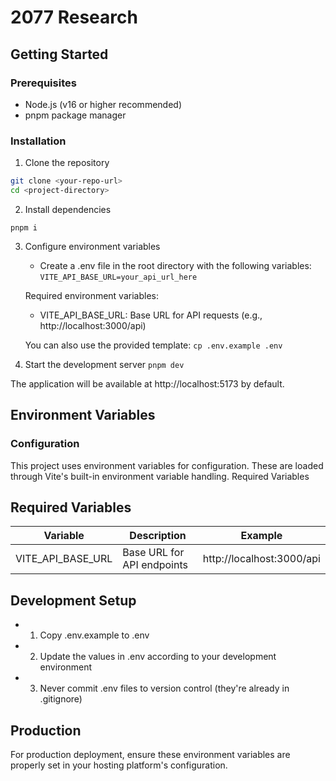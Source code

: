 # 2077 Research

## Getting Started

### Prerequisites
- Node.js (v16 or higher recommended)
- pnpm package manager

### Installation

1. Clone the repository
```bash
git clone <your-repo-url>
cd <project-directory>
```
2. Install dependencies

```pnpm i```

3. Configure environment variables
    - Create a .env file in the root directory with the following variables:
    ```VITE_API_BASE_URL=your_api_url_here```

    Required environment variables:
    - VITE_API_BASE_URL: Base URL for API requests (e.g., http://localhost:3000/api)

    You can also use the provided template:
    ```cp .env.example .env```

4. Start the development server
```pnpm dev```

The application will be available at http://localhost:5173 by default.

## Environment Variables

### Configuration

This project uses environment variables for configuration. These are loaded through Vite's built-in environment variable handling.
Required Variables

## Required Variables

| Variable      | Description     | Example     |
| ------------- | ------------ | ------------ |
| VITE_API_BASE_URL | Base URL for API endpoints | http://localhost:3000/api |

## Development Setup

- 1. Copy .env.example to .env
- 2. Update the values in .env according to your development environment
- 3. Never commit .env files to version control (they're already in .gitignore)

## Production

For production deployment, ensure these environment variables are properly set in your hosting platform's configuration.